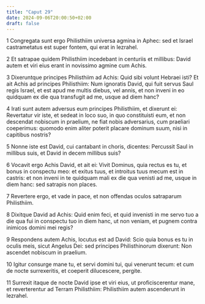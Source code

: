 ```yaml
---
title: "Caput 29"
date: 2024-09-06T20:00:50+02:00
draft: false
---
```



1 Congregata sunt ergo Philisthiim universa agmina in Aphec: sed et Israel castrametatus est super fontem, qui erat in Iezrahel.

2 Et satrapae quidem Philisthiim incedebant in centuriis et millibus: David autem et viri eius erant in novissimo agmine cum Achis.

3 Dixeruntque principes Philisthiim ad Achis: Quid sibi volunt Hebraei isti? Et ait Achis ad principes Philisthiim: Num ignoratis David, qui fuit servus Saul regis Israel, et est apud me multis diebus, vel annis, et non inveni in eo quidquam ex die qua transfugit ad me, usque ad diem hanc?

4 Irati sunt autem adversus eum principes Philisthiim, et dixerunt ei: Revertatur vir iste, et sedeat in loco suo, in quo constituisti eum, et non descendat nobiscum in praelium, ne fiat nobis adversarius, cum praeliari coeperimus: quomodo enim aliter poterit placare dominum suum, nisi in capitibus nostris?

5 Nonne iste est David, cui cantabant in choris, dicentes: Percussit Saul in millibus suis, et David in decem millibus suis?

6 Vocavit ergo Achis David, et ait ei: Vivit Dominus, quia rectus es tu, et bonus in conspectu meo: et exitus tuus, et introitus tuus mecum est in castris: et non inveni in te quidquam mali ex die qua venisti ad me, usque in diem hanc: sed satrapis non places.

7 Revertere ergo, et vade in pace, et non offendas oculos satraparum Philisthiim.

8 Dixitque David ad Achis: Quid enim feci, et quid invenisti in me servo tuo a die qua fui in conspectu tuo in diem hanc, ut non veniam, et pugnem contra inimicos domini mei regis?

9 Respondens autem Achis, locutus est ad David: Scio quia bonus es tu in oculis meis, sicut Angelus Dei: sed principes Philisthinorum dixerunt: Non ascendet nobiscum in praelium.

10 Igitur consurge mane tu, et servi domini tui, qui venerunt tecum: et cum de nocte surrexeritis, et coeperit dilucescere, pergite.

11 Surrexit itaque de nocte David ipse et viri eius, ut proficiscerentur mane, et reverterentur ad Terram Philisthiim: Philisthiim autem ascenderunt in Iezrahel.

